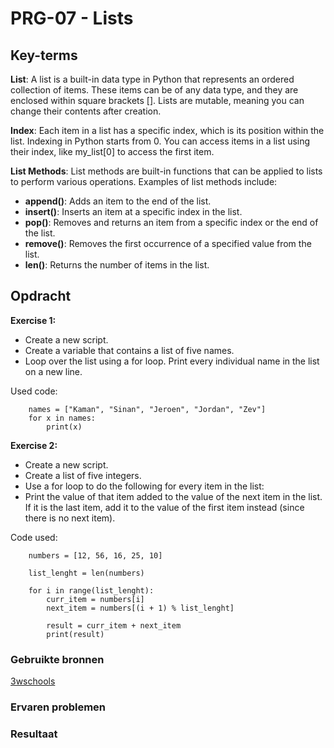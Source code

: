 # PRG-07 - Lists


## Key-terms

**List**: A list is a built-in data type in Python that represents an ordered collection of items. These items can be of any data type, and they are enclosed within square brackets []. Lists are mutable, meaning you can change their contents after creation.

**Index**: Each item in a list has a specific index, which is its position within the list. Indexing in Python starts from 0. You can access items in a list using their index, like my_list[0] to access the first item.

**List Methods**: List methods are built-in functions that can be applied to lists to perform various operations. Examples of list methods include:

- **append()**: Adds an item to the end of the list.
- **insert()**: Inserts an item at a specific index in the list.
- **pop()**: Removes and returns an item from a specific index or the end of the list.
- **remove()**: Removes the first occurrence of a specified value from the list.
- **len()**: Returns the number of items in the list.


## Opdracht

**Exercise 1:**
- Create a new script.
- Create a variable that contains a list of five names.
- Loop over the list using a for loop. Print every individual name in the list on a new line.

Used code:

        names = ["Kaman", "Sinan", "Jeroen", "Jordan", "Zev"]
        for x in names:
            print(x)

**Exercise 2:**
- Create a new script.
- Create a list of five integers.
- Use a for loop to do the following for every item in the list:
- Print the value of that item added to the value of the next item in the list. If it is the last item, add it to the value of the first item instead (since there is no next item).

Code used:

        numbers = [12, 56, 16, 25, 10]

        list_lenght = len(numbers)

        for i in range(list_lenght):
            curr_item = numbers[i]
            next_item = numbers[(i + 1) % list_lenght]

            result = curr_item + next_item
            print(result)



### Gebruikte bronnen

[3wschools](https://www.w3schools.com/python/)

### Ervaren problemen


### Resultaat

